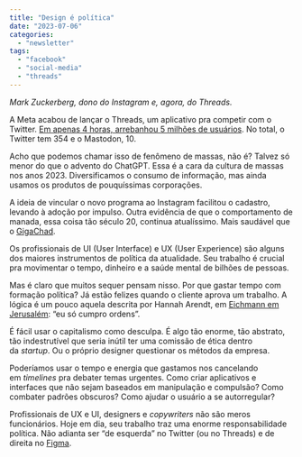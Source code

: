 ```yaml
---
title: "Design é política"
date: "2023-07-06"
categories: 
  - "newsletter"
tags: 
  - "facebook"
  - "social-media"
  - "threads"
---
```


_Mark Zuckerberg, dono do Instagram e, agora, do Threads._

A Meta acabou de lançar o Threads, um aplicativo pra competir com o Twitter. [Em apenas 4 horas, arrebanhou 5 milhões de usuários](https://www.businessinsider.com/over-2-million-signups-2-hours-threads-twitter-mark-zuckerberg-2023-7). No total, o Twitter tem 354 e o Mastodon, 10.

Acho que podemos chamar isso de fenômeno de massas, não é? Talvez só menor do que o advento do ChatGPT. Essa é a cara da cultura de massas nos anos 2023. Diversificamos o consumo de informação, mas ainda usamos os produtos de pouquíssimas corporações.

A ideia de vincular o novo programa ao Instagram facilitou o cadastro, levando à adoção por impulso. Outra evidência de que o comportamento de manada, essa coisa tão século 20, continua atualíssimo. Mais saudável que o [GigaChad](https://knowyourmeme.com/memes/gigachad).

Os profissionais de UI (User Interface) e UX (User Experience) são alguns dos maiores instrumentos de política da atualidade. Seu trabalho é crucial pra movimentar o tempo, dinheiro e a saúde mental de bilhões de pessoas.

Mas é claro que muitos sequer pensam nisso. Por que gastar tempo com formação política? Já estão felizes quando o cliente aprova um trabalho. A lógica é um pouco aquela descrita por Hannah Arendt, em [Eichmann em Jerusalém](https://pt.wikipedia.org/wiki/Eichmann_em_Jerusal%C3%A9m): “eu só cumpro ordens”.

É fácil usar o capitalismo como desculpa. É algo tão enorme, tão abstrato, tão indestrutível que seria inútil ter uma comissão de ética dentro da _startup_. Ou o próprio designer questionar os métodos da empresa.

Poderíamos usar o tempo e energia que gastamos nos cancelando em _timelines_ pra debater temas urgentes. Como criar aplicativos e interfaces que não sejam baseados em manipulação e compulsão? Como combater padrões obscuros? Como ajudar o usuário a se autorregular?

Profissionais de UX e UI, designers e _copywriters_ não são meros funcionários. Hoje em dia, seu trabalho traz uma enorme responsabilidade política. Não adianta ser “de esquerda” no Twitter (ou no Threads) e de direita no [Figma](https://www.figma.com/).
